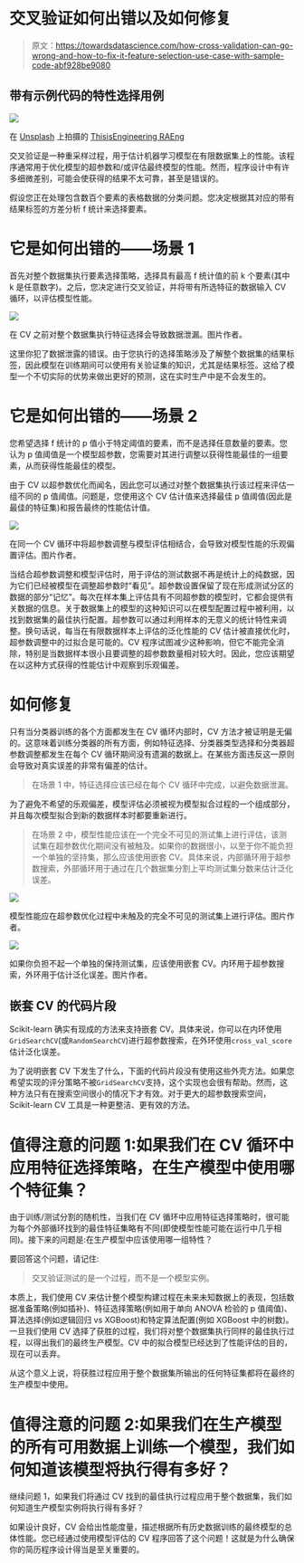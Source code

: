 # 交叉验证如何出错以及如何修复

> 原文：<https://towardsdatascience.com/how-cross-validation-can-go-wrong-and-how-to-fix-it-feature-selection-use-case-with-sample-code-abf928be9080>

## 带有示例代码的特性选择用例

![](img/b79a4f37a640cb3e4b7b2c1d68bd485f.png)

在 [Unsplash](https://unsplash.com?utm_source=medium&utm_medium=referral) 上拍摄的 [ThisisEngineering RAEng](https://unsplash.com/@thisisengineering?utm_source=medium&utm_medium=referral)

交叉验证是一种重采样过程，用于估计机器学习模型在有限数据集上的性能。该程序通常用于优化模型的超参数和/或评估最终模型的性能。然而，程序设计中有许多细微差别，可能会使获得的结果不太可靠，甚至是错误的。

假设您正在处理包含数百个要素的表格数据的分类问题。您决定根据其对应的带有结果标签的方差分析 f 统计来选择要素。

# **它是如何出错的——场景 1**

首先对整个数据集执行要素选择策略，选择具有最高 f 统计值的前 k 个要素(其中 k 是任意数字)。之后，您决定进行交叉验证，并将带有所选特征的数据输入 CV 循环，以评估模型性能。

![](img/d95d948eedcad14b14da7cc6a1db78e9.png)

在 CV 之前对整个数据集执行特征选择会导致数据泄漏。图片作者。

这里你犯了数据泄露的错误。由于您执行的选择策略涉及了解整个数据集的结果标签，因此模型在训练期间可以使用有关验证集的知识，尤其是结果标签。这给了模型一个不切实际的优势来做出更好的预测，这在实时生产中是不会发生的。

# **它是如何出错的——场景 2**

您希望选择 f 统计的 p 值小于特定阈值的要素，而不是选择任意数量的要素。您认为 p 值阈值是一个模型超参数，您需要对其进行调整以获得性能最佳的一组要素，从而获得性能最佳的模型。

由于 CV 以超参数优化而闻名，因此您可以通过对整个数据集执行该过程来评估一组不同的 p 值阈值。问题是，您使用这个 CV 估计值来选择最佳 p 值阈值(因此是最佳的特征集)和报告最终的性能估计值。

![](img/57129ee8bec681cbbcdcec07ed150780.png)

在同一个 CV 循环中将超参数调整与模型评估相结合，会导致对模型性能的乐观偏置评估。图片作者。

当结合超参数调整和模型评估时，用于评估的测试数据不再是统计上的纯数据，因为它们已经被模型在调整超参数时“看见”。超参数设置保留了现在形成测试分区的数据的部分“记忆”。每次在样本集上评估具有不同超参数的模型时，它都会提供有关数据的信息。关于数据集上的模型的这种知识可以在模型配置过程中被利用，以找到数据集的最佳执行配置。超参数可以通过利用样本的无意义的统计特性来调整。换句话说，每当在有限数据样本上评估的泛化性能的 CV 估计被直接优化时，超参数调整中的过拟合是可能的。CV 程序试图减少这种影响，但它不能完全消除，特别是当数据样本很小且要调整的超参数数量相对较大时。因此，您应该期望在以这种方式获得的性能估计中观察到乐观偏差。

# **如何修复**

只有当分类器训练的各个方面都发生在 CV 循环内部时，CV 方法才被证明是无偏的。这意味着训练分类器的所有方面，例如特征选择、分类器类型选择和分类器超参数调整都发生在每个 CV 循环期间没有遗漏的数据上。在某些方面违反这一原则会导致对真实误差的非常有偏差的估计。

> 在场景 1 中，特征选择应该已经在每个 CV 循环中完成，以避免数据泄漏。

为了避免不希望的乐观偏差，模型评估必须被视为模型拟合过程的一个组成部分，并且每次模型拟合到新的数据样本时都要重新进行。

> 在场景 2 中，模型性能应该在一个完全不可见的测试集上进行评估，该测试集在超参数优化期间没有被触及。如果你的数据很小，以至于你不能负担一个单独的坚持集，那么应该使用嵌套 CV。具体来说，内部循环用于超参数搜索，外部循环用于通过在几个数据集分割上平均测试集分数来估计泛化误差。

![](img/05fd2abd95c54aa72686505b29773646.png)

模型性能应在超参数优化过程中未触及的完全不可见的测试集上进行评估。图片作者。

![](img/9f066045fa3f5aade19c8dcba6ac88ab.png)

如果你负担不起一个单独的保持测试集，应该使用嵌套 CV。内环用于超参数搜索，外环用于估计泛化误差。图片作者。

## 嵌套 CV 的代码片段

Scikit-learn 确实有现成的方法来支持嵌套 CV。具体来说，你可以在内环使用`GridSearchCV`(或`RandomSearchCV`)进行超参数搜索，在外环使用`cross_val_score`估计泛化误差。

为了说明嵌套 CV 下发生了什么，下面的代码片段没有使用这些外壳方法。如果您希望实现的评分策略不被`GridSearchCV`支持，这个实现也会很有帮助。然而，这种方法只有在搜索空间很小的情况下才有效。对于更大的超参数搜索空间，Scikit-learn CV 工具是一种更整洁、更有效的方法。

# **值得注意的问题 1:如果我们在 CV 循环中应用特征选择策略，在生产模型中使用哪个特征集？**

由于训练/测试分割的随机性，当我们在 CV 循环中应用特征选择策略时，很可能为每个外部循环找到的最佳特征集略有不同(即使模型性能可能在运行中几乎相同)。接下来的问题是:在生产模型中应该使用哪一组特性？

要回答这个问题，请记住:

> 交叉验证测试的是一个过程，而不是一个模型实例。

本质上，我们使用 CV 来估计整个模型构建过程在未来未知数据上的表现，包括数据准备策略(例如插补)、特征选择策略(例如用于单向 ANOVA 检验的 p 值阈值)、算法选择(例如逻辑回归 vs XGBoost)和特定算法配置(例如 XGBoost 中的树数)。一旦我们使用 CV 选择了获胜的过程，我们将对整个数据集执行同样的最佳执行过程，以得出我们的最终生产模型。CV 中的拟合模型已经达到了性能评估的目的，现在可以丢弃。

从这个意义上说，将获胜过程应用于整个数据集所输出的任何特征集都将在最终的生产模型中使用。

# 值得注意的问题 2:如果我们在生产模型的所有可用数据上训练一个模型，我们如何知道该模型将执行得有多好？

继续问题 1，如果我们将通过 CV 找到的最佳执行过程应用于整个数据集，我们如何知道生产模型实例将执行得有多好？

如果设计良好，CV 会给出性能度量，描述根据所有历史数据训练的最终模型的总体性能。您已经通过使用模型评估的 CV 程序回答了这个问题！这就是为什么确保你的简历程序设计得当是至关重要的。